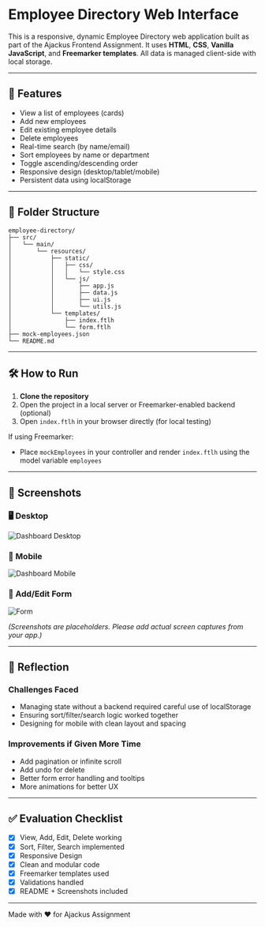 # Employee Directory Web Interface

This is a responsive, dynamic Employee Directory web application built as part of the Ajackus Frontend Assignment. It uses **HTML**, **CSS**, **Vanilla JavaScript**, and **Freemarker templates**. All data is managed client-side with local storage.

---

## 🚀 Features

- View a list of employees (cards)
- Add new employees
- Edit existing employee details
- Delete employees
- Real-time search (by name/email)
- Sort employees by name or department
- Toggle ascending/descending order
- Responsive design (desktop/tablet/mobile)
- Persistent data using localStorage

---

## 📁 Folder Structure

```
employee-directory/
├── src/
│   └── main/
│       └── resources/
│           ├── static/
│           │   ├── css/
│           │   │   └── style.css
│           │   └── js/
│           │       ├── app.js
│           │       ├── data.js
│           │       ├── ui.js
│           │       └── utils.js
│           └── templates/
│               ├── index.ftlh
│               └── form.ftlh
├── mock-employees.json
└── README.md
```

---

## 🛠️ How to Run

1. **Clone the repository**
2. Open the project in a local server or Freemarker-enabled backend (optional)
3. Open `index.ftlh` in your browser directly (for local testing)

If using Freemarker:
- Place `mockEmployees` in your controller and render `index.ftlh` using the model variable `employees`

---

## 📸 Screenshots

### 🖥️ Desktop
![Dashboard Desktop](screenshots/dashboard-desktop.png)

### 📱 Mobile
![Dashboard Mobile](screenshots/dashboard-mobile.png)

### 🧾 Add/Edit Form
![Form](screenshots/form.png)

*(Screenshots are placeholders. Please add actual screen captures from your app.)*

---

## 💬 Reflection

### Challenges Faced
- Managing state without a backend required careful use of localStorage
- Ensuring sort/filter/search logic worked together
- Designing for mobile with clean layout and spacing

### Improvements if Given More Time
- Add pagination or infinite scroll
- Add undo for delete
- Better form error handling and tooltips
- More animations for better UX

---

## ✅ Evaluation Checklist

- [x] View, Add, Edit, Delete working
- [x] Sort, Filter, Search implemented
- [x] Responsive Design
- [x] Clean and modular code
- [x] Freemarker templates used
- [x] Validations handled
- [x] README + Screenshots included

---

Made with ❤️ for Ajackus Assignment
